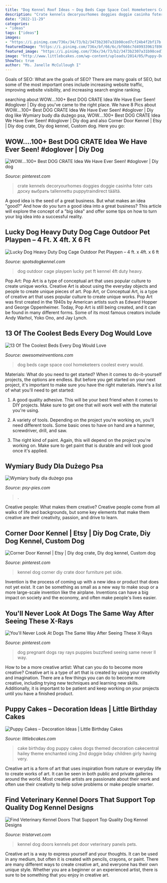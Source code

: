 ```yaml
---
title: "Dog Kennel Roof Ideas ~ Dog Beds Cage Space Cool Homeketeers Coolest Every Would"
description: "Crate kennels decoryourhomes doggies doggie casinha foter cats доску выбрать tallennettu puppytraindirect täältä"
date: "2022-11-29"
categories:
- "ideas"
tags: ["ideas"]
images:
- "https://i.pinimg.com/736x/34/73/b2/3473b2307a31b98ced7cf24b4f2bf17b.jpg"
featuredImage: "https://i.pinimg.com/736x/bf/66/6c/bf666c7d49933961f890a34f6de27a00.jpg"
featured_image: "https://i.pinimg.com/736x/34/73/b2/3473b2307a31b98ced7cf24b4f2bf17b.jpg"
image: "http://www.littlebcakes.com/wp-content/uploads/2014/05/Puppy-Dog-Birthday-Cakes.jpg"
ShowToc: true
author: "Ms. Janelle McCullough I"
---
```



Goals of SEO: What are the goals of SEO?
There are many goals of SEO, but some of the most important ones include increasing website traffic, improving website visibility, and increasing search engine ranking.

	

		
searching about WOW....100+ Best DOG CRATE Idea We Have Ever Seen! #doglover | Diy dog you've came to the right place. We have 8 Pics about WOW....100+ Best DOG CRATE Idea We Have Ever Seen! #doglover | Diy dog like Wymiary budy dla dużego psa, WOW....100+ Best DOG CRATE Idea We Have Ever Seen! #doglover | Diy dog and also Corner Door Kennel | Etsy | Diy dog crate, Diy dog kennel, Custom dog. Here you go:
		
    
## WOW....100+ Best DOG CRATE Idea We Have Ever Seen! #doglover | Diy Dog

<img loading=lazy src="https://i.pinimg.com/736x/6c/1d/24/6c1d24f790a49461ef103fe29e458b4f.jpg" onerror="this.onerror=null;this.src='https://tse2.mm.bing.net/th?id=OIP.ivUcY7hKSU0RZz60DrL_OQHaLG&amp;pid=15.1';" alt="WOW....100+ Best DOG CRATE Idea We Have Ever Seen! #doglover | Diy dog">

_Source: pinterest.com_

>crate kennels decoryourhomes doggies doggie casinha foter cats доску выбрать tallennettu puppytraindirect täältä. 

	

A good idea is the seed of a great business. But what makes an idea "good?" And how do you turn a good idea into a great business? This article will explore the concept of a "big idea" and offer some tips on how to turn your big idea into a successful reality.

    
## Lucky Dog Heavy Duty Dog Cage Outdoor Pet Playpen – 4 Ft. X 4ft. X 6 Ft

<img loading=lazy src="http://spotsdogkennel.com/wp-content/uploads/2018/07/CL60544-LIFETYLE.jpg" onerror="this.onerror=null;this.src='https://tse4.mm.bing.net/th?id=OIP.7GGJ3c24yvW9ODGbW72F3wHaJ4&amp;pid=15.1';" alt="Lucky Dog Heavy Duty Dog Cage Outdoor Pet Playpen – 4 ft. x 4ft. x 6 ft">

_Source: spotsdogkennel.com_

>dog outdoor cage playpen lucky pet ft kennel 4ft duty heavy. 

	

Pop Art: Pop Art is a type of conceptual art that uses popular culture to create unique works.
Creative Art is about using the everyday objects and people to create unique pieces of art. Pop Art, or Conceptual Art, is a type of creative art that uses popular culture to create unique works. Pop Art was first created in the 1940s by American artists such as Edward Hopper and George Oppenheimer. Today, Pop Art is still being created, and it can be found in many different forms. Some of its most famous creators include Andy Warhol, Yoko Ono, and Jay Lynch.

    
## 13 Of The Coolest Beds Every Dog Would Love

<img loading=lazy src="http://www.awesomeinventions.com/wp-content/uploads/2015/02/dog-cage-space.jpg" onerror="this.onerror=null;this.src='https://tse1.mm.bing.net/th?id=OIP.n3GDBeAyCpiMOwHI9y3ALwEXDf&amp;pid=15.1';" alt="13 Of The Coolest Beds Every Dog Would Love">

_Source: awesomeinventions.com_

>dog beds cage space cool homeketeers coolest every would. 

	

Materials: What do you need to get started?
When it comes to do-it-yourself projects, the options are endless. But before you get started on your next project, it's important to make sure you have the right materials. Here's a list of what you'll need to get started:
1. A good quality adhesive. This will be your best friend when it comes to DIY projects. Make sure to get one that will work well with the material you're using.

2. A variety of tools. Depending on the project you're working on, you'll need different tools. Some basic ones to have on hand are a hammer, screwdriver, drill, and saw.

3. The right kind of paint. Again, this will depend on the project you're working on. Make sure to get paint that is durable and will look good once it's applied.


    
## Wymiary Budy Dla Dużego Psa

<img loading=lazy src="https://psy-pies.com/pliki/image/foto/duze/foto56bf2d885590d.jpg" onerror="this.onerror=null;this.src='https://tse4.mm.bing.net/th?id=OIP.a7oAdTL68iwfHUHp2t92rgHaFj&amp;pid=15.1';" alt="Wymiary budy dla dużego psa">

_Source: psy-pies.com_

>. 

	

Creative people: What makes them creative?
Creative people come from all walks of life and backgrounds, but some key elements that make them creative are their creativity, passion, and drive to learn.

    
## Corner Door Kennel | Etsy | Diy Dog Crate, Diy Dog Kennel, Custom Dog

<img loading=lazy src="https://i.pinimg.com/736x/34/73/b2/3473b2307a31b98ced7cf24b4f2bf17b.jpg" onerror="this.onerror=null;this.src='https://tse2.mm.bing.net/th?id=OIP.dKHHCuD87G_6ncVBeyGOGwHaJ3&amp;pid=15.1';" alt="Corner Door Kennel | Etsy | Diy dog crate, Diy dog kennel, Custom dog">

_Source: pinterest.com_

>kennel dog corner diy crate door furniture pet side. 

	

Invention is the process of coming up with a new idea or product that does not yet exist. It can be something as small as a new way to make soup or a more large-scale invention like the airplane. Inventions can have a big impact on society and the economy, and often make people's lives easier.

    
## You&#039;ll Never Look At Dogs The Same Way After Seeing These X-Rays

<img loading=lazy src="https://i.pinimg.com/736x/bf/66/6c/bf666c7d49933961f890a34f6de27a00.jpg" onerror="this.onerror=null;this.src='https://tse3.mm.bing.net/th?id=OIP.W9NXDAlCv7My1j2dYW5T9AHaJ3&amp;pid=15.1';" alt="You&#039;ll Never Look At Dogs The Same Way After Seeing These X-Rays">

_Source: pinterest.com_

>dog pregnant dogs ray rays puppies buzzfeed seeing same never ll way. 

	

How to be a more creative artist: What can you do to become more creative?
Creative art is a type of art that is created by using your creativity and imagination. There are a few things you can do to become more creative, including trying new techniques and learning new skills. Additionally, it is important to be patient and keep working on your projects until you have a finished product.

    
## Puppy Cakes – Decoration Ideas | Little Birthday Cakes

<img loading=lazy src="http://www.littlebcakes.com/wp-content/uploads/2014/05/Puppy-Dog-Birthday-Cakes.jpg" onerror="this.onerror=null;this.src='https://tse2.mm.bing.net/th?id=OIP.XNR6s9rcIDKtg-5bbCi3twHaJm&amp;pid=15.1';" alt="Puppy Cakes – Decoration Ideas | Little Birthday Cakes">

_Source: littlebcakes.com_

>cake birthday dog puppy cakes dogs themed decoration cakecentral hailey theme enchanted icing 2nd doggie bday children girly having very. 

	

Creative art is a form of art that uses inspiration from nature or everyday life to create works of art. It can be seen in both public and private galleries around the world. Most creative artists are passionate about their work and often use their creativity to help solve problems or make people smarter.

    
## Find Veterinary Kennel Doors That Support Top Quality Dog Kennel Designs

<img loading=lazy src="https://www.tristarvet.com/wp-content/uploads/2015/07/Kennels-Doors.jpg" onerror="this.onerror=null;this.src='https://tse1.mm.bing.net/th?id=OIP.EZnYQ6EwcfDwnVqgyUVYtAHaFU&amp;pid=15.1';" alt="Find Veterinary Kennel Doors That Support Top Quality Dog Kennel Designs">

_Source: tristarvet.com_

>kennel dog doors kennels pet door veterinary panels pets. 

	

Creative art is a way to express yourself and your thoughts. It can be used in any medium, but often it is created with pencils, crayons, or paint. There are many different ways to create creative art, and everyone has their own unique style. Whether you are a beginner or an experienced artist, there is sure to be something that you enjoy in creative art.

